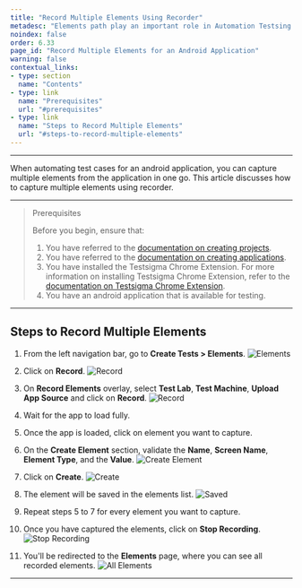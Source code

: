 ```yaml
---
title: "Record Multiple Elements Using Recorder"
metadesc: "Elements path play an important role in Automation Testsing. Learn how to record multiple elements for an android application project in Testsigma."
noindex: false
order: 6.33
page_id: "Record Multiple Elements for an Android Application"
warning: false
contextual_links:
- type: section
  name: "Contents"
- type: link
  name: "Prerequisites"
  url: "#prerequisites"
- type: link
  name: "Steps to Record Multiple Elements"
  url: "#steps-to-record-multiple-elements"
---
```


---

When automating test cases for an android application, you can capture multiple elements from the application in one go. This article discusses how to capture multiple elements using recorder. 

---


> <p id="prerequisites">Prerequisites</p>
>
>
> Before you begin, ensure that:
> 1. You have referred to the [documentation on creating projects](https://testsigma.com/docs/projects/overview/).
> 2. You have referred to the [documentation on creating applications](https://testsigma.com/docs/projects/applications/).  
> 3. You have installed the Testsigma Chrome Extension. For more information on installing Testsigma Chrome Extension, refer to the [documentation on Testsigma Chrome Extension](https://testsigma.com/docs/test-step-recorder/install-chrome-extension/). 
> 4. You have an android application that is available for testing.


---

## **Steps to Record Multiple Elements**

1. From the left navigation bar, go to **Create Tests > Elements**.
![Elements](https://s3.amazonaws.com/static-docs.testsigma.com/new_images/projects/applications/reandnavelm.png)


2. Click on **Record**.
![Record](https://s3.amazonaws.com/static-docs.testsigma.com/new_images/projects/applications/andelmcorec.png)


3. On **Record Elements** overlay, select **Test Lab**, **Test Machine**, **Upload App Source** and click on **Record**.
![Record](https://s3.amazonaws.com/static-docs.testsigma.com/new_images/projects/applications/andelmreovdtls.png)


4. Wait for the app to load fully.


5. Once the app is loaded, click on element you want to capture. 


6. On the **Create Element** section, validate the **Name**, **Screen Name**, **Element Type**, and the **Value**. 
![Create Element](https://s3.amazonaws.com/static-docs.testsigma.com/new_images/projects/applications/andelmcelm.png)


7. Click on **Create**.
![Create](https://s3.amazonaws.com/static-docs.testsigma.com/new_images/projects/applications/andelmcocelm.png)


8. The element will be saved in the elements list. 
![Saved](https://s3.amazonaws.com/static-docs.testsigma.com/new_images/projects/applications/andelmlist.png)


9. Repeat steps 5 to 7 for every element you want to capture.

10.  Once you have captured the elements, click on **Stop Recording**.  
![Stop Recording](https://s3.amazonaws.com/static-docs.testsigma.com/new_images/projects/applications/andelmall.png)

11.  You'll be redirected to the **Elements** page, where you can see all recorded elements. 
![All Elements](https://s3.amazonaws.com/static-docs.testsigma.com/new_images/projects/applications/andelmallelms.png)

---